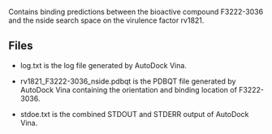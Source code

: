 Contains binding predictions between the bioactive compound F3222-3036 and the nside search space on the virulence factor rv1821.

## Files

- log.txt is the log file generated by AutoDock Vina.

- rv1821_F3222-3036_nside.pdbqt is the PDBQT file generated by AutoDock Vina containing the orientation and binding location of F3222-3036.

- stdoe.txt is the combined STDOUT and STDERR output of AutoDock Vina.

